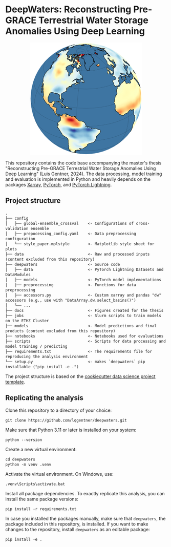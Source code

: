 # DeepWaters: Reconstructing Pre-GRACE Terrestrial Water Storage Anomalies Using Deep Learning
<p align="center">
    <img src="earth_header.png" alt="Globe of TWS reconstruction" title="Model architecture" width="350"/>
<p align="center">

This repository contains the code base accompanying the master's thesis "Reconstructing Pre-GRACE Terrestrial Water Storage Anomalies Using Deep Learning" (Luis Gentner, 2024). The data processing, model training and evaluation is implemented in Python and heavily depends on the packages [Xarray](https://docs.xarray.dev/en/stable/), [PyTorch](https://pytorch.org/docs/stable/index.html), and [PyTorch Lightning](https://lightning.ai/docs/pytorch/stable/).

## Project structure

    .
    ├── config
    │   ├── global-ensemble_crossval    <- Configurations of cross-validation ensemble
    │   ├── prepocessing_config.yaml    <- Data preprocessing configuration
    │   └── style_paper.mplstyle        <- Matplotlib style sheet for plots
    ├── data                            <- Raw and processed inputs (content excluded from this repository)
    ├── deepwaters                      <- Source code 
    │   ├── data                        <- PyTorch Lightning Datasets and DataModules
    │   ├── models                      <- PyTorch model implementations
    │   ├── preprocessing               <- Functions for data preprocessing
    │   ├── accessors.py                <- Custom xarray and pandas "dw" accessors (e.g., use with "DataArray.dw.select_basins()")
    │   └── ...
    ├── docs                            <- Figures created for the thesis
    ├── jobs                            <- Slurm scripts to train models on the ETHZ Cluster
    ├── models                          <- Model predictions and final products (content excluded from this repository)
    ├── notebooks                       <- Notebooks used for evaluations
    ├── scripts                         <- Scripts for data processing and model training / predicting
    ├── requirements.txt                <- The requirements file for reproducing the analysis environment
    └── setup.py                        <- makes `deepwaters` pip installable ("pip install -e .")

The project structure is based on the [cookiecutter data science project template](https://drivendata.github.io/cookiecutter-data-science/).

## Replicating the analysis

Clone this repository to a directory of your choice:

    git clone https://github.com/lqgentner/deepwaters.git

Make sure that Python 3.11 or later is installed on your system:

    python --version

Create a new virtual environment:

    cd deepwaters
    python -m venv .venv

Activate the virtual environment. On Windows, use:

    .venv\Scripts\activate.bat

Install all package dependencies. To exactly replicate this analysis, you can install the same package versions:

    pip install -r requirements.txt

In case you installed the packages manually, make sure that `deepwaters`, the package included in this repository, is installed. If you want to make changes to the repository, install `deepwaters` as an editable package:

    pip install -e .
